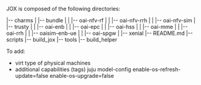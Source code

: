 JOX is composed of the following directories: 

|-- charms
|   |-- bundle
|   |  |-- oai-nfv-rf
|   |  |-- oai-nfv-rrh 
|   |  |-- oai-nfv-sim
|   |-- trusty
|   |   |-- oai-enb
|   |   |-- oai-epc
|   |   |-- oai-hss
|   |   |-- oai-mme
|   |   |-- oai-rrh
|   |   |-- oaisim-enb-ue
|   |   |-- oai-spgw
|   |-- xenial
|-- README.md
|-- scripts
    |-- build_jox
    |-- tools
        |-- build_helper
        
        
To add:
- virt type of physical machines
- additional capabilities (tags)
 juju model-config enable-os-refresh-update=false enable-os-upgrade=false